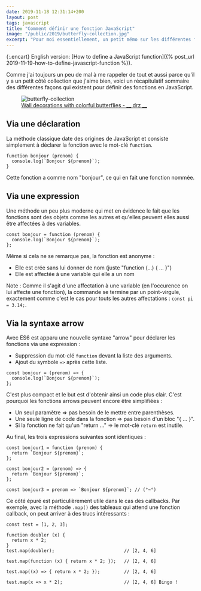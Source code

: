 ```yaml
---
date: 2019-11-18 12:31:14+200
layout: post
tags: javascript
title: "Comment définir une fonction JavaScript"
image: "/public/2019/butterfly-collection.jpg"
excerpt: "Pour moi essentiellement, un petit mémo sur les différentes façons de déclarer une fonction en JavaScript."
---
```


{:.encart}
English version: [How to define a JavaScript function]({% post_url 2019-11-19-how-to-define-javascript-function %}).

Comme j'ai toujours un peu de mal à me rappeler de tout et aussi parce qu'il y a
un petit côté collection que j'aime bien, voici un récapitulatif sommaire des
différentes façons qui existent pour définir des fonctions en JavaScript.

<figure>
  <img src="{{ page.image }}" alt="butterfly-collection" />
  <figcaption>
    <a href="https://unsplash.com/photos/X8pnAEjqmqI">Wall decorations with colorful butterflies - __ drz __</a>
  </figcaption>
</figure>

## Via une déclaration

La méthode classique date des origines de JavaScript et consiste simplement à
déclarer la fonction avec le mot-clé `function`.

```
function bonjour (prenom) {
  console.log(`Bonjour ${prenom}`);
}
```

Cette fonction a comme nom "bonjour", ce qui en fait une fonction nommée.


## Via une expression

Une méthode un peu plus moderne qui met en évidence le fait que les fonctions
sont des objets comme les autres et qu'elles peuvent elles aussi être affectées
à des variables.

```
const bonjour = function (prenom) {
  console.log(`Bonjour ${prenom}`);
};
```

Même si cela ne se remarque pas, la fonction est anonyme :

* Elle est crée sans lui donner de nom (juste "function (...) { ... }")
* Elle est affectée à une variable qui elle a un nom

Note : Comme il s'agit d'une affectation à une variable (en l'occurence on lui
affecte une fonction), la commande se termine par un point-virgule, exactement
comme c'est le cas pour touts les autres affectations : `const pi = 3.14;`.


## Via la syntaxe arrow

Avec ES6 est apparu une nouvelle syntaxe "arrow" pour déclarer les fonctions via
une expression :

* Suppression du mot-clé `function` devant la liste des arguments.
* Ajout du symbole `=>` après cette liste.

```
const bonjour = (prenom) => {
  console.log(`Bonjour ${prenom}`);
};
```

C'est plus compact et le but est d'obtenir ainsi un code plus clair. C'est
pourquoi les fonctions arrows peuvent encore être simplifiées :

* Un seul paramètre => pas besoin de le mettre entre parenthèses.
* Une seule ligne de code dans la fonction => pas besoin d'un bloc "{ ... }".
* Si la fonction ne fait qu'un "return ..." => le mot-clé `return` est inutile.

Au final, les trois expressions suivantes sont identiques :

```
const bonjour1 = function (prenom) {
  return `Bonjour ${prenom}`;
};

const bonjour2 = (prenom) => {
  return `Bonjour ${prenom}`;
};

const bonjour3 = prenom => `Bonjour ${prenom}`; // (°~°)
```

Ce côté épuré est particulièrement utile dans le cas des callbacks. Par exemple,
avec la méthode `.map()` des tableaux qui attend une fonction callback, on peut
arriver à des trucs intéressants :

```
const test = [1, 2, 3];

function doubler (x) {
  return x * 2;
}
test.map(doubler);                          // [2, 4, 6]

test.map(function (x) { return x * 2; });   // [2, 4, 6]

test.map((x) => { return x * 2; });         // [2, 4, 6]

test.map(x => x * 2);                       // [2, 4, 6] Bingo !
```
